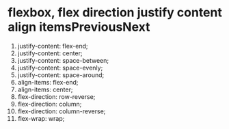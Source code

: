 # flexbox, flex direction justify content align itemsPreviousNext

1. justify-content: flex-end;
2. justify-content: center;
3. justify-content: space-between;
4. justify-content: space-evenly;
5. justify-content: space-around;
6. align-items: flex-end;
7. align-items: center;
8. flex-direction: row-reverse;
9. flex-direction: column;
10. flex-direction: column-reverse;
11. flex-wrap: wrap;
